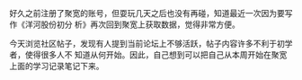 好久之前注册了聚宽的账号，但耍玩几天之后也没有再碰，知道最近一次因为要写作《洋河股份初分
析》再次回到聚宽上获取数据，觉得非常方便。

今天浏览社区帖子，发现有人提到当前论坛上不够活跃，帖子内容许多不利于初学者，使得很多人不
知道从何开始。因此，自己想到可以把自己从本周开始在聚宽上面的学习记录笔记下来。
